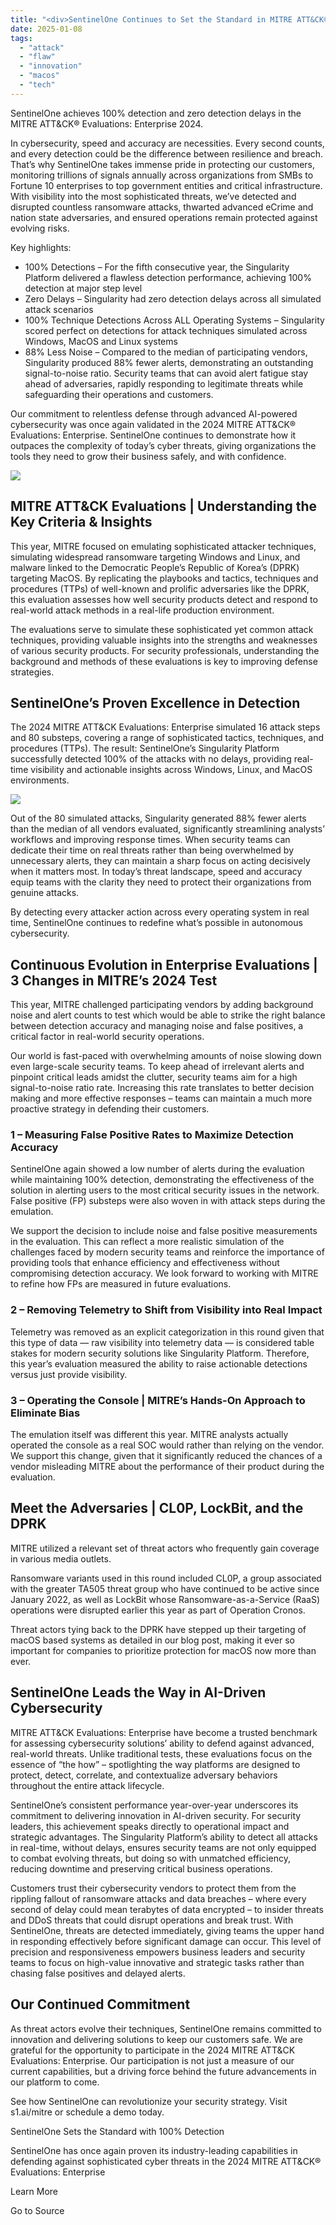 ```yaml
---
title: "<div>SentinelOne Continues to Set the Standard in MITRE ATT&CK® Evaluations | 100% Detection, Zero Delays and 88% Less Noise</div>"
date: 2025-01-08
tags: 
  - "attack"
  - "flaw"
  - "innovation"
  - "macos"
  - "tech"
---
```


SentinelOne achieves 100% detection and zero detection delays in the MITRE ATT&CK® Evaluations: Enterprise 2024.

In cybersecurity, speed and accuracy are necessities. Every second counts, and every detection could be the difference between resilience and breach. That’s why SentinelOne takes immense pride in protecting our customers, monitoring trillions of signals annually across organizations from SMBs to Fortune 10 enterprises to top government entities and critical infrastructure. With visibility into the most sophisticated threats, we’ve detected and disrupted countless ransomware attacks, thwarted advanced eCrime and nation state adversaries, and ensured operations remain protected against evolving risks.

Key highlights:

- 100% Detections – For the fifth consecutive year, the Singularity Platform delivered a flawless detection performance, achieving 100% detection at major step level
- Zero Delays – Singularity had zero detection delays across all simulated attack scenarios
- 100% Technique Detections Across ALL Operating Systems – Singularity scored perfect on detections for attack techniques simulated across Windows, MacOS and Linux systems
- 88% Less Noise – Compared to the median of participating vendors, Singularity produced 88% fewer alerts, demonstrating an outstanding signal-to-noise ratio. Security teams that can avoid alert fatigue stay ahead of adversaries, rapidly responding to legitimate threats while safeguarding their operations and customers.

Our commitment to relentless defense through advanced AI-powered cybersecurity was once again validated in the 2024 MITRE ATT&CK® Evaluations: Enterprise. SentinelOne continues to demonstrate how it outpaces the complexity of today’s cyber threats, giving organizations the tools they need to grow their business safely, and with confidence.

![](https://www.sentinelone.com/wp-content/uploads/2024/12/SentinelOne-Continues-to-Set-the-Standard-in-MITRE-ATTCK%C2%AE-Evaluations-100-Detection-Zero-Delays-and-88-Less-Noise1.jpg)

## MITRE ATT&CK Evaluations | Understanding the Key Criteria & Insights

This year, MITRE focused on emulating sophisticated attacker techniques, simulating widespread ransomware targeting Windows and Linux, and malware linked to the Democratic People’s Republic of Korea’s (DPRK) targeting MacOS. By replicating the playbooks and tactics, techniques and procedures (TTPs) of well-known and prolific adversaries like the DPRK, this evaluation assesses how well security products detect and respond to real-world attack methods in a real-life production environment.

The evaluations serve to simulate these sophisticated yet common attack techniques, providing valuable insights into the strengths and weaknesses of various security products. For security professionals, understanding the background and methods of these evaluations is key to improving defense strategies.

## SentinelOne’s Proven Excellence in Detection

The 2024 MITRE ATT&CK Evaluations: Enterprise simulated 16 attack steps and 80 substeps, covering a range of sophisticated tactics, techniques, and procedures (TTPs). The result: SentinelOne’s Singularity Platform successfully detected 100% of the attacks with no delays, providing real-time visibility and actionable insights across Windows, Linux, and MacOS environments.

![](https://www.sentinelone.com/wp-content/uploads/2024/12/MITRE_S1_results.jpg)

Out of the 80 simulated attacks, Singularity generated 88% fewer alerts than the median of all vendors evaluated, significantly streamlining analysts’ workflows and improving response times. When security teams can dedicate their time on real threats rather than being overwhelmed by unnecessary alerts, they can maintain a sharp focus on acting decisively when it matters most. In today’s threat landscape, speed and accuracy equip teams with the clarity they need to protect their organizations from genuine attacks.

By detecting every attacker action across every operating system in real time, SentinelOne continues to redefine what’s possible in autonomous cybersecurity.

## Continuous Evolution in Enterprise Evaluations | 3 Changes in MITRE’s 2024 Test

This year, MITRE challenged participating vendors by adding background noise and alert counts to test which would be able to strike the right balance between detection accuracy and managing noise and false positives, a critical factor in real-world security operations.

Our world is fast-paced with overwhelming amounts of noise slowing down even large-scale security teams. To keep ahead of irrelevant alerts and pinpoint critical leads amidst the clutter, security teams aim for a high signal-to-noise ratio rate. Increasing this rate translates to better decision making and more effective responses – teams can maintain a much more proactive strategy in defending their customers.

### 1 – Measuring False Positive Rates to Maximize Detection Accuracy

SentinelOne again showed a low number of alerts during the evaluation while maintaining 100% detection, demonstrating the effectiveness of the solution in alerting users to the most critical security issues in the network. False positive (FP) substeps were also woven in with attack steps during the emulation.

We support the decision to include noise and false positive measurements in the evaluation. This can reflect a more realistic simulation of the challenges faced by modern security teams and reinforce the importance of providing tools that enhance efficiency and effectiveness without compromising detection accuracy. We look forward to working with MITRE to refine how FPs are measured in future evaluations.

### 2 – Removing Telemetry to Shift from Visibility into Real Impact

Telemetry was removed as an explicit categorization in this round given that this type of data — raw visibility into telemetry data — is considered table stakes for modern security solutions like Singularity Platform. Therefore, this year’s evaluation measured the ability to raise actionable detections versus just provide visibility.

### 3 – Operating the Console | MITRE’s Hands-On Approach to Eliminate Bias

The emulation itself was different this year. MITRE analysts actually operated the console as a real SOC would rather than relying on the vendor. We support this change, given that it significantly reduced the chances of a vendor misleading MITRE about the performance of their product during the evaluation.

## Meet the Adversaries | CL0P, LockBit, and the DPRK

MITRE utilized a relevant set of threat actors who frequently gain coverage in various media outlets.

Ransomware variants used in this round included CL0P, a group associated with the greater TA505 threat group who have continued to be active since January 2022, as well as LockBit whose Ransomware-as-a-Service (RaaS) operations were disrupted earlier this year as part of Operation Cronos.

Threat actors tying back to the DPRK have stepped up their targeting of macOS based systems as detailed in our blog post, making it ever so important for companies to prioritize protection for macOS now more than ever.

## SentinelOne Leads the Way in AI-Driven Cybersecurity

MITRE ATT&CK Evaluations: Enterprise have become a trusted benchmark for assessing cybersecurity solutions’ ability to defend against advanced, real-world threats. Unlike traditional tests, these evaluations focus on the essence of “the how” – spotlighting the way platforms are designed to protect, detect, correlate, and contextualize adversary behaviors throughout the entire attack lifecycle.

SentinelOne’s consistent performance year-over-year underscores its commitment to delivering innovation in AI-driven security. For security leaders, this achievement speaks directly to operational impact and strategic advantages. The Singularity Platform’s ability to detect all attacks in real-time, without delays, ensures security teams are not only equipped to combat evolving threats, but doing so with unmatched efficiency, reducing downtime and preserving critical business operations.

Customers trust their cybersecurity vendors to protect them from the rippling fallout of ransomware attacks and data breaches – where every second of delay could mean terabytes of data encrypted – to insider threats and DDoS threats that could disrupt operations and break trust. With SentinelOne, threats are detected immediately, giving teams the upper hand in responding effectively before significant damage can occur. This level of precision and responsiveness empowers business leaders and security teams to focus on high-value innovative and strategic tasks rather than chasing false positives and delayed alerts.

## Our Continued Commitment

As threat actors evolve their techniques, SentinelOne remains committed to innovation and delivering solutions to keep our customers safe. We are grateful for the opportunity to participate in the 2024 MITRE ATT&CK Evaluations: Enterprise. Our participation is not just a measure of our current capabilities, but a driving force behind the future advancements in our platform to come.

See how SentinelOne can revolutionize your security strategy. Visit s1.ai/mitre or schedule a demo today.

SentinelOne Sets the Standard with 100% Detection

SentinelOne has once again proven its industry-leading capabilities in defending against sophisticated cyber threats in the 2024 MITRE ATT&CK® Evaluations: Enterprise

Learn More

Go to Source

